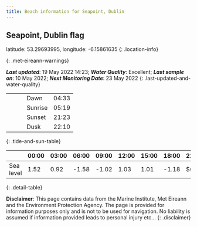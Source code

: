 ```yaml
---
title: Beach information for Seapoint, Dublin
---
```

## Seapoint, Dublin <span class="material-icons blue-flag" alt="This a Blue Flag beach">flag</span>

latitude: 53.29693995, longitude: -6.15861635
{: .location-info}


{: .met-eireann-warnings}

___Last updated___: 19 May 2022 14:23; ___Water Quality___: Excellent;
___Last sample on___: 10 May 2022; ___Next Monitoring Date___: 23 May 2022
{: .last-updated-and-water-quality}

|   |   |   |   |   |
|---|---|---|---|---|
|   |   |   | Dawn  | 04:33 |
|   |   |   | Sunrise  | 05:19 |
|   |   |   | Sunset  | 21:23 |
|   |   |   | Dusk  | 22:10 |
{: .tide-and-sun-table}

<div></div>

| | 00:00 | 03:00 | 06:00 | 09:00 | 12:00 | 15:00 | 18:00 | 21:00 |
|---|---|---|---|---|---|---|---|---|
| Sea level | 1.52 | 0.92 | -1.58 | -1.02| 1.03 | 1.01 | -1.18 | $sl21 |
{: .detail-table}

__Disclaimer__: This page contains data from the Marine Institute,
Met Eireann and the Environment Protection Agency. The page is provided for
information purposes only and is not to be used for navigation. No liability
is assumed if information provided leads to personal injury etc...
{: .disclaimer}